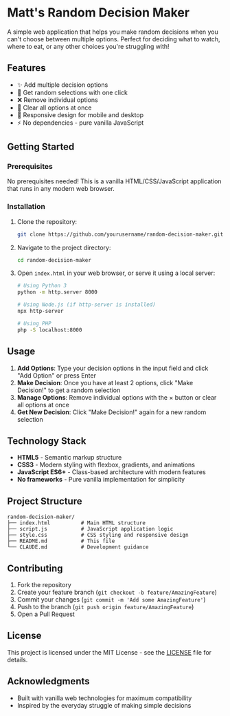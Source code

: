 # Matt's Random Decision Maker

A simple web application that helps you make random decisions when you can't choose between multiple options. Perfect for deciding what to watch, where to eat, or any other choices you're struggling with!

## Features

- ✨ Add multiple decision options
- 🎲 Get random selections with one click
- ❌ Remove individual options
- 🧹 Clear all options at once
- 📱 Responsive design for mobile and desktop
- ⚡ No dependencies - pure vanilla JavaScript

## Getting Started

### Prerequisites

No prerequisites needed! This is a vanilla HTML/CSS/JavaScript application that runs in any modern web browser.

### Installation

1. Clone the repository:
   ```bash
   git clone https://github.com/yourusername/random-decision-maker.git
   ```

2. Navigate to the project directory:
   ```bash
   cd random-decision-maker
   ```

3. Open `index.html` in your web browser, or serve it using a local server:
   ```bash
   # Using Python 3
   python -m http.server 8000
   
   # Using Node.js (if http-server is installed)
   npx http-server
   
   # Using PHP
   php -S localhost:8000
   ```

## Usage

1. **Add Options**: Type your decision options in the input field and click "Add Option" or press Enter
2. **Make Decision**: Once you have at least 2 options, click "Make Decision!" to get a random selection
3. **Manage Options**: Remove individual options with the × button or clear all options at once
4. **Get New Decision**: Click "Make Decision!" again for a new random selection

## Technology Stack

- **HTML5** - Semantic markup structure
- **CSS3** - Modern styling with flexbox, gradients, and animations
- **JavaScript ES6+** - Class-based architecture with modern features
- **No frameworks** - Pure vanilla implementation for simplicity

## Project Structure

```
random-decision-maker/
├── index.html          # Main HTML structure
├── script.js           # JavaScript application logic
├── style.css           # CSS styling and responsive design
├── README.md           # This file
└── CLAUDE.md           # Development guidance
```

## Contributing

1. Fork the repository
2. Create your feature branch (`git checkout -b feature/AmazingFeature`)
3. Commit your changes (`git commit -m 'Add some AmazingFeature'`)
4. Push to the branch (`git push origin feature/AmazingFeature`)
5. Open a Pull Request

## License

This project is licensed under the MIT License - see the [LICENSE](LICENSE) file for details.

## Acknowledgments

- Built with vanilla web technologies for maximum compatibility
- Inspired by the everyday struggle of making simple decisions